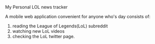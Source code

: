 My Personal LOL news tracker

A mobile web application convenient for anyone who's day consists of:


1. reading the League of Legends(LoL) subreddit
2. watching new LoL videos
3. checking the LoL twitter page. 
